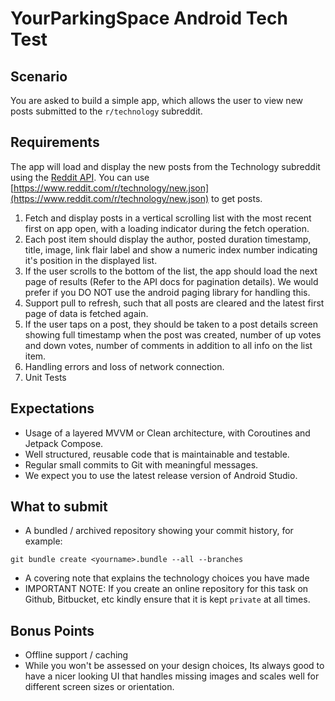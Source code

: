 # YourParkingSpace Android Tech Test

## Scenario
You are asked to build a simple app, which allows the user to view new posts submitted to the `r/technology` subreddit. 

## Requirements
The app will load and display the new posts from the Technology subreddit using the [Reddit API](https://www.reddit.com/dev/api/). You can use [https://www.reddit.com/r/technology/new.json](https://www.reddit.com/r/technology/new.json) to get posts.


1. Fetch and display posts in a vertical scrolling list with the most recent first on app open, with a loading indicator during the fetch operation.
2. Each post item should display the author, posted duration timestamp, title, image, link flair label and show a numeric index number indicating it's position in the displayed list.
3. If the user scrolls to the bottom of the list, the app should load the next page of results (Refer to the API docs for pagination details). We would prefer if you DO NOT use the android paging library for handling this.
4. Support pull to refresh, such that all posts are cleared and the latest first page of data is fetched again.
5. If the user taps on a post, they should be taken to a post details screen showing full timestamp when the post was created, number of up votes and down votes, number of comments in addition to all info on the list item.
6. Handling errors and loss of network connection.
7. Unit Tests

## Expectations
* Usage of a layered MVVM or Clean architecture, with Coroutines and Jetpack Compose.
* Well structured, reusable code that is maintainable and testable.
* Regular small commits to Git with meaningful messages.
* We expect you to use the latest release version of Android Studio.

## What to submit
* A bundled / archived repository showing your commit history, for example:

```git bundle create <yourname>.bundle --all --branches```

* A covering note that explains the technology choices you have made
* IMPORTANT NOTE: If you create an online repository for this task on Github, Bitbucket, etc kindly ensure that it is kept `private` at all times.

## Bonus Points

* Offline support / caching
* While you won't be assessed on your design choices, Its always good to have a nicer looking UI that handles missing images and scales well for different screen sizes or orientation.

